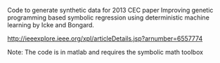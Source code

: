 Code to generate synthetic data for 2013 CEC paper Improving genetic programming based symbolic regression using deterministic machine learning by Icke and Bongard.

 http://ieeexplore.ieee.org/xpl/articleDetails.jsp?arnumber=6557774

Note: The code is in matlab and requires the symbolic math toolbox

